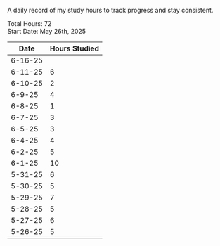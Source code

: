 A daily record of my study hours to track progress and stay consistent.

Total Hours: 72  
Start Date: May 26th, 2025

| **Date** | **Hours Studied** |
| -------- | ----------------- |
| 6-16-25  |                   |
| 6-11-25  | 6                 |
| 6-10-25  | 2                 |
| 6-9-25   | 4                 |
| 6-8-25   | 1                 |
| 6-7-25   | 3                 |
| 6-5-25   | 3                 |
| 6-4-25   | 4                 |
| 6-2-25   | 5                 |
| 6-1-25   | 10                |
| 5-31-25  | 6                 |
| 5-30-25  | 5                 |
| 5-29-25  | 7                 |
| 5-28-25  | 5                 |
| 5-27-25  | 6                 |
| 5-26-25  | 5                 |



